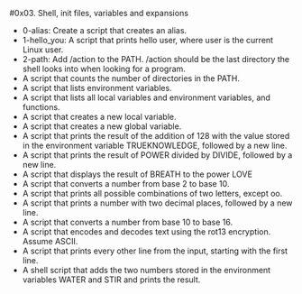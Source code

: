 #0x03. Shell, init files, variables and expansions

*  0-alias: Create a script that creates an alias.
* 1-hello_you: A script that prints hello user, where user is the current Linux user.
* 2-path: Add /action to the PATH. /action should be the last directory the shell looks into when looking for a program.
* A script that counts the number of directories in the PATH.
* A script that lists environment variables.
* A script that lists all local variables and environment variables, and functions.
* A script that creates a new local variable.
* A script that creates a new global variable.
* A script that prints the result of the addition of 128 with the value stored in the environment variable TRUEKNOWLEDGE, followed by a new line.
* A script that prints the result of POWER divided by DIVIDE, followed by a new line.
* A script that displays the result of BREATH to the power LOVE
* A script that converts a number from base 2 to base 10.
* A script that prints all possible combinations of two letters, except oo.
* A script that prints a number with two decimal places, followed by a new line.
* A script that converts a number from base 10 to base 16.
* A  script that encodes and decodes text using the rot13 encryption. Assume ASCII.
* A script that prints every other line from the input, starting with the first line.
* A shell script that adds the two numbers stored in the environment variables WATER and STIR and prints the result.
